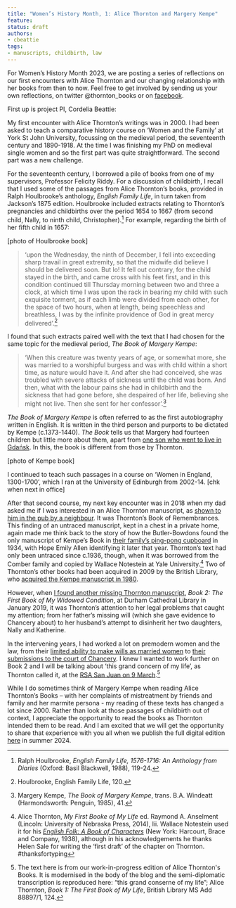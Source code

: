 ```yaml
---
title: "Women’s History Month, 1: Alice Thornton and Margery Kempe" 
feature: 
status: draft
authors:
- cbeattie
tags:
- manuscripts, childbirth, law
---
```

For Women’s History Month 2023, we are posting a series of reflections on our first encounters with Alice Thornton and our changing relationship with her books from then to now. Feel free to get involved by sending us your own reflections, on twitter @thornton_books or on [facebook](https://www.facebook.com/thornton.books).

First up is project PI, Cordelia Beattie: 

My first encounter with Alice Thornton’s writings was in 2000. I had been asked to teach a comparative history course on ‘Women and the Family’ at York St John University, focussing on the medieval period, the seventeenth century and 1890-1918. At the time I was finishing my PhD on medieval single women and so the first part was quite straightforward. The second part was a new challenge.

For the seventeenth century, I borrowed a pile of books from one of my supervisors, Professor Felicity Riddy. For a discussion of childbirth, I recall that I used some of the passages from Alice Thornton’s books, provided in Ralph Houlbrooke’s anthology, _English Family Life_, in turn taken from Jackson’s 1875 edition. Houlbrooke included extracts relating to Thornton’s pregnancies and childbirths over the period 1654 to 1667 (from second child, Nally, to ninth child, Christopher).[^1] For example, regarding the birth of her fifth child in 1657:

[photo of Houlbrooke book]

>‘upon the Wednesday, the ninth of December, I fell into exceeding sharp travail in great extremity, so that the midwife did believe I should be delivered soon. But lo! It fell out contrary, for the child stayed in the birth, and came cross with his feet first, and in this condition continued till Thursday morning between two and three a clock, at which time I was upon the rack in bearing my child with such exquisite torment, as if each limb were divided from each other, for the space of two hours, when at length, being speechless and breathless, I was by the infinite providence of God in great mercy delivered’.[^2] 

I found that such extracts paired well with the text that I had chosen for the same topic for the medieval period, _The Book of Margery Kempe_:

>‘When this creature was twenty years of age, or somewhat more, she was married to a worshipful burgess and was with child within a short time, as nature would have it. And after she had conceived, she was troubled with severe attacks of sickness until the child was born. And then, what with the labour pains she had in childbirth and the sickness that had gone before, she despaired of her life, believing she might not live. Then she sent for her confessor’.[^3] 

_The Book of Margery Kempe_ is often referred to as the first autobiography written in English. It is written in the third person and purports to be dictated by Kempe (c.1373-1440). _The Book_ tells us that Margery had fourteen children but little more about them, apart from [one son who went to live in Gdańsk](https://www.theguardian.com/books/2015/may/08/archive-find-shows-medieval-mystic-margery-kempes-autobiography-doesnt-lie). In this, the book is different from those by Thornton.

[photo of Kempe book]

I continued to teach such passages in a course on ‘Women in England, 1300-1700’, which I ran at the University of Edinburgh from 2002-14. [chk when next in office]

After that second course, my next key encounter was in 2018 when my dad asked me if I was interested in an Alice Thornton manuscript, as [shown to him in the pub by a neighbour](https://thornton.kdl.kcl.ac.uk/posts/blog/2022-06-23-two-missing-thornton-manuscripts/). It was Thornton’s Book of Remembrances. This finding of an untraced manuscript, kept in a chest in a private home, again made me think back to the story of how the Butler-Bowdons found the only manuscript of Kempe’s Book in [their family’s ping-pong cupboard](https://blogs.surrey.ac.uk/medievalwomen/2015/05/19/from-ping-pong-cupboards-to-gdansk-archives-finding-margerys-voice/) in 1934, with Hope Emily Allen identifying it later that year. Thornton’s text had only been untraced since c.1936, though, when it was borrowed from the Comber family and copied by Wallace Notestein at Yale University.[^4]  Two of Thornton’s other books had been acquired in 2009 by the British Library, who [acquired the Kempe manuscript in 1980](https://www.bl.uk/manuscripts/FullDisplay.aspx?ref=Add_MS_61823).

However, when [I found another missing Thornton manuscript](https://thornton.kdl.kcl.ac.uk/posts/blog/2022-06-23-two-missing-thornton-manuscripts/), _Book 2: The First Book of My Widowed Condition_, at Durham Cathedral Library in January 2019, it was Thornton’s attention to her legal problems that caught my attention; from her father’s missing will (which she gave evidence to Chancery about) to her husband’s attempt to disinherit her two daughters, Nally and Katherine. 

In the intervening years, I had worked a lot on premodern women and the law, from their [limited ability to make wills as married women](https://lawandhistoryreview.org/article/married-womens-property-a-medieval-perspective/) to [their submissions to the court of Chancery](https://www.englandsimmigrants.com/page/individual-studies/working-for-a-venetian-merchant-in-fifteenth-century-england). I knew I wanted to work further on Book 2 and I will be talking about ‘this grand concern of my life’, as Thornton called it, at the [RSA San Juan on 9 March](https://rsa.confex.com/rsa/2023/meetingapp.cgi/Paper/14198).[^5] 

While I do sometimes think of Margery Kempe when reading Alice Thornton’s Books – with her complaints of mistreatment by friends and family and her marmite persona - my reading of these texts has changed a lot since 2000. Rather than look at those passages of childbirth out of context, I appreciate the opportunity to read the books as Thornton intended them to be read. And I am excited that we will get the opportunity to share that experience with you all when we publish the full digital edition [here](https://thornton.kdl.kcl.ac.uk/books/) in summer 2024.


[^1]: Ralph Houlbrooke, _English Family Life, 1576-1716: An Anthology from Diaries_ (Oxford: Basil Blackwell, 1988), 119-24.
[^2]: Houlbrooke, English Family Life, 120.
[^3]: Margery Kempe, _The Book of Margery Kempe_, trans. B.A. Windeatt (Harmondsworth: Penguin, 1985), 41.
[^4]: Alice Thornton, _My First Booke of My Life_ ed. Raymond A. Anselment (Lincoln: University of Nebraska Press, 2014), lii. Wallace Notestein used it for his [_English Folk: A Book of Characters_](https://archive.org/details/in.ernet.dli.2015.75784/page/n3/mode/2up) (New York: Harcourt, Brace and Company, 1938), although in his acknowledgements he thanks Helen Sale for writing the ‘first draft’ of the chapter on Thornton. #thanksfortyping
[^5]: The text here is from our work-in-progress edition of Alice Thornton's Books. It is modernised in the body of the blog and the semi-diplomatic transcription is reproduced here: “this grand conserne of my life”; Alice Thornton, _Book 1: The First Book of My Life_, British Library MS Add 88897/1, 124.


